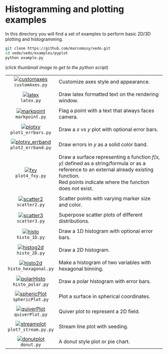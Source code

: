 # Histogramming and plotting examples

In this directory you will find a set of examples to perform basic 2D/3D plotting and histogramming.
```bash
git clone https://github.com/marcomusy/vedo.git
cd vedo/vedo/examples/pyplot
python example.py
```
(_click thumbnail image to get to the python script_)

|    |    |
|:--------:|:-----|
| [![customaxes](https://user-images.githubusercontent.com/32848391/58181826-c605d180-7cac-11e9-9786-11b5eb278f20.png)](https://github.com/marcomusy/vedo/blob/master/vedo/examples/pyplot/customAxes.py)<br/> `customAxes.py`  | Customize axes style and appearance. |
|    |    |
| [![latex](https://user-images.githubusercontent.com/32848391/55568648-6190b200-5700-11e9-9547-0798c588a7a5.png)](https://github.com/marcomusy/vedo/blob/master/vedo/examples/pyplot/latex.py)<br/> `latex.py`                 | Draw latex formatted text on the rendering window. |
|    |    |
| [![markpoint](https://user-images.githubusercontent.com/32848391/52169969-1fb7af80-2741-11e9-937f-5c331d9a1d11.jpg)](https://github.com/marcomusy/vedo/blob/master/vedo/examples/pyplot/markpoint.py)<br/> `markpoint.py`     | Flag a point with a text that always faces camera. |
|    |    |
| [![plotxy](https://user-images.githubusercontent.com/32848391/69158509-d6c1c380-0ae6-11ea-9dbf-ff5cd396a9a6.png)](https://github.com/marcomusy/vedo/blob/master/vedo/examples/pyplot/plot1_errbars.py)<br/> `plot1_errbars.py`              | Draw a _x_ vs _y_ plot with optional error bars. |
|    |    |
| [![plotxy_errband](https://user-images.githubusercontent.com/32848391/72461569-970a1600-37cf-11ea-8060-a8a6cf657b95.png)](https://github.com/marcomusy/vedo/blob/master/vedo/examples/pyplot/plot2_errband.py)<br/> `plot2_errband.py`              | Draw errors in *y* as a solid color band. |
|    |    |
| [![fxy](https://user-images.githubusercontent.com/32848391/50738863-bfccf800-11d8-11e9-882d-7b217aceb55a.jpg)](https://github.com/marcomusy/vedo/blob/master/vedo/examples/pyplot/plot4_fxy.py)<br/> `plot4_fxy.py`                       | Draw a surface representing a function _f(x, y)_ defined as a string/formula or as a reference to an external already existing function. <br/>Red points indicate where the function does not exist. |
|    |    |
| [![scatter2](https://user-images.githubusercontent.com/32848391/72615028-013bcb80-3934-11ea-8ab8-823f1916bc6c.png)](https://github.com/marcomusy/vedo/blob/master/vedo/examples/pyplot/scatter2.py)<br/> `scatter2.py`              | Scatter points with varying marker size and color. |
|    |    |
| [![scatter3](https://user-images.githubusercontent.com/32848391/72446102-2d7c0e80-37b3-11ea-8fe4-b27526af574f.png)](https://github.com/marcomusy/vedo/blob/master/vedo/examples/pyplot/scatter3.py)<br/> `scatter3.py`              | Superpose scatter plots of different distributions. |
|    |    |
| [![histo](https://user-images.githubusercontent.com/32848391/68141260-77cc4e00-ff2d-11e9-9280-0efc5b87314d.png)](https://github.com/marcomusy/vedo/blob/master/vedo/examples/pyplot/histo_1D.py)<br/> `histo_1D.py`         | Draw a 1D histogram with optional error bars. |
|    |    |
| [![histog2d](https://user-images.githubusercontent.com/32848391/72452359-b5671600-37bd-11ea-8b1d-c44d884496ed.png)](https://github.com/marcomusy/vedo/blob/master/vedo/examples/pyplot/histo_2D.py)<br/> `histo_2D.py`         | Draw a 2D histogram. |
|    |    |
| [![histo2d](https://user-images.githubusercontent.com/32848391/72434748-b471bc80-379c-11ea-95d7-d70333770582.png)](https://github.com/marcomusy/vedo/blob/master/vedo/examples/pyplot/histo_hexagonal.py)<br/> `histo_hexagonal.py`    | Make a histogram of two variables with hexagonal binning. |
|    |    |
| [![polarHisto](https://user-images.githubusercontent.com/32848391/64912717-5754f400-d733-11e9-8a1f-612165955f23.png)](https://github.com/marcomusy/vedo/blob/master/vedo/examples/pyplot/histo_polar.py)<br/> `histo_polar.py`  | Draw a polar histogram with error bars. |
|    |    |
| [![sphericPlot](https://user-images.githubusercontent.com/32848391/72433091-f0a31e00-3798-11ea-86bd-6c522e23ec61.png)](https://github.com/marcomusy/vedo/blob/master/vedo/examples/pyplot/sphericPlot.py)<br/> `sphericPlot.py`     | Plot a surface in spherical coordinates. |
|    |    |
| [![quiverPlot](https://user-images.githubusercontent.com/32848391/72261438-199aa600-3615-11ea-870e-e44ca4c4b8d3.png)](https://github.com/marcomusy/vedo/blob/master/vedo/examples/pyplot/quiverPlot.py)<br/> `quiverPlot.py`     | Quiver plot to represent a 2D field. |
|    |    |
| [![streamplot](https://user-images.githubusercontent.com/32848391/73615998-61a65a80-460e-11ea-83a6-5592ac045d17.png)](https://github.com/marcomusy/vedo/blob/master/vedo/examples/pyplot/donutPlot.py)<br/> `plot7_stream.py.py`     | Stream line plot with seeding. |
|    |    |
| [![donutplot](https://user-images.githubusercontent.com/32848391/64998178-6f6b7580-d8e3-11e9-9bd8-8dfb9ccd90e4.png)](https://github.com/marcomusy/vedo/blob/master/vedo/examples/pyplot/donutPlot.py)<br/> `donut.py`     | A donut style plot or pie chart. |
